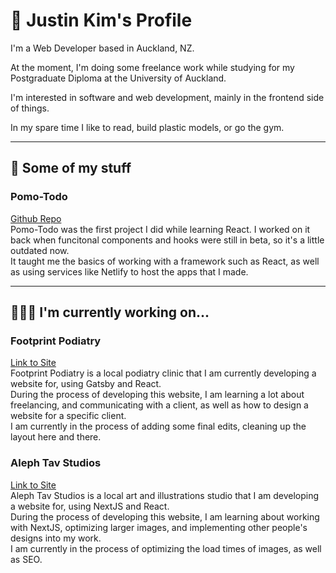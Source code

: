 # 👋 Justin Kim's Profile

I'm a Web Developer based in Auckland, NZ.

At the moment, I'm doing some freelance work while studying for my Postgraduate Diploma at the University of Auckland.

I'm interested in software and web development, mainly in the frontend side of things.

In my spare time I like to read, build plastic models, or go the gym.

---

## 🔎 Some of my stuff

### Pomo-Todo
[Github Repo](https://github.com/naznsan/pomotodo)  
Pomo-Todo was the first project I did while learning React. I worked on it back when funcitonal components and hooks were still in beta, so it's a little outdated now.  
It taught me the basics of working with a framework such as React, as well as using services like Netlify to host the apps that I made.

---

## 🧑🏻‍💻 I'm currently working on...

### Footprint Podiatry
[Link to Site](https://footprintpodiatry.co.nz/)  
Footprint Podiatry is a local podiatry clinic that I am currently developing a website for, using Gatsby and React.  
During the process of developing this website, I am learning a lot about freelancing, and communicating with a client, as well as how to design a website for a specific client.  
I am currently in the process of adding some final edits, cleaning up the layout here and there.

### Aleph Tav Studios
[Link to Site](https://alephtavstudios.com)  
Aleph Tav Studios is a local art and illustrations studio that I am developing a website for, using NextJS and React.  
During the process of developing this website, I am learning about working with NextJS, optimizing larger images, and implementing other people's designs into my work.  
I am currently in the process of optimizing the load times of images, as well as SEO.



<!--
**naznsan/naznsan** is a ✨ _special_ ✨ repository because its `README.md` (this file) appears on your GitHub profile.

Here are some ideas to get you started:

- 🔭 I’m currently working on ...
- 🌱 I’m currently learning ...
- 👯 I’m looking to collaborate on ...
- 🤔 I’m looking for help with ...
- 💬 Ask me about ...
- 📫 How to reach me: ...
- 😄 Pronouns: ...
- ⚡ Fun fact: ...
-->
